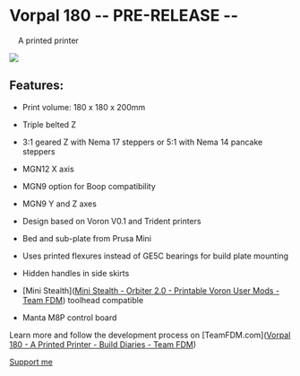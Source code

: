 # Vorpal 180         -- PRE-RELEASE --

    A printed printer

![](/home/alan/Downloads/Vorpal_180.jpg)

## Features:

- Print volume: 180 x 180 x 200mm

- Triple belted Z

- 3:1 geared Z with Nema 17 steppers or 5:1 with Nema 14 pancake steppers

- MGN12  X axis

- MGN9 option for Boop compatibility

- MGN9  Y and Z axes

- Design based on Voron V0.1 and Trident printers

- Bed and sub-plate from Prusa Mini

- Uses printed flexures instead of GE5C bearings for build plate mounting

- Hidden handles in side skirts

- [Mini Stealth]([Mini Stealth - Orbiter 2.0 - Printable Voron User Mods - Team FDM](https://www.teamfdm.com/files/file/612-mini-stealth-orbiter-20/)) toolhead compatible

- Manta M8P control board

Learn more and follow the development process on [TeamFDM.com]([Vorpal 180 - A Printed Printer - Build Diaries - Team FDM](https://www.teamfdm.com/forums/topic/1886-vorpal-180-a-printed-printer/))

[Support me]([PayPal.Me](https://paypal.me/atrushing))
